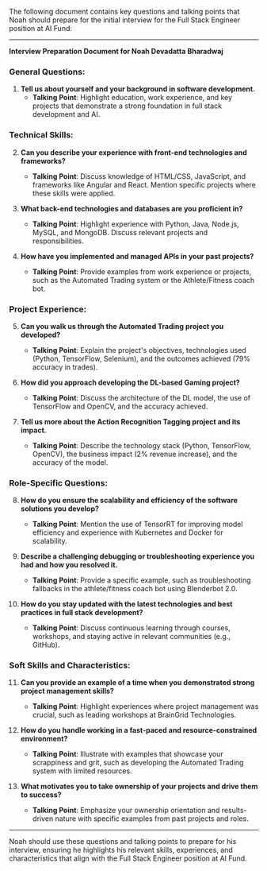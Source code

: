 The following document contains key questions and talking points that Noah should prepare for the initial interview for the Full Stack Engineer position at AI Fund:

---

**Interview Preparation Document for Noah Devadatta Bharadwaj**

### General Questions:
1. **Tell us about yourself and your background in software development.**
   - **Talking Point**: Highlight education, work experience, and key projects that demonstrate a strong foundation in full stack development and AI.

### Technical Skills:
2. **Can you describe your experience with front-end technologies and frameworks?**
   - **Talking Point**: Discuss knowledge of HTML/CSS, JavaScript, and frameworks like Angular and React. Mention specific projects where these skills were applied.

3. **What back-end technologies and databases are you proficient in?**
   - **Talking Point**: Highlight experience with Python, Java, Node.js, MySQL, and MongoDB. Discuss relevant projects and responsibilities.

4. **How have you implemented and managed APIs in your past projects?**
   - **Talking Point**: Provide examples from work experience or projects, such as the Automated Trading system or the Athlete/Fitness coach bot.

### Project Experience:
5. **Can you walk us through the Automated Trading project you developed?**
   - **Talking Point**: Explain the project's objectives, technologies used (Python, TensorFlow, Selenium), and the outcomes achieved (79% accuracy in trades).

6. **How did you approach developing the DL-based Gaming project?**
   - **Talking Point**: Discuss the architecture of the DL model, the use of TensorFlow and OpenCV, and the accuracy achieved.

7. **Tell us more about the Action Recognition Tagging project and its impact.**
   - **Talking Point**: Describe the technology stack (Python, TensorFlow, OpenCV), the business impact (2% revenue increase), and the accuracy of the model.

### Role-Specific Questions:
8. **How do you ensure the scalability and efficiency of the software solutions you develop?**
   - **Talking Point**: Mention the use of TensorRT for improving model efficiency and experience with Kubernetes and Docker for scalability.

9. **Describe a challenging debugging or troubleshooting experience you had and how you resolved it.**
   - **Talking Point**: Provide a specific example, such as troubleshooting fallbacks in the athlete/fitness coach bot using Blenderbot 2.0.

10. **How do you stay updated with the latest technologies and best practices in full stack development?**
    - **Talking Point**: Discuss continuous learning through courses, workshops, and staying active in relevant communities (e.g., GitHub).

### Soft Skills and Characteristics:
11. **Can you provide an example of a time when you demonstrated strong project management skills?**
    - **Talking Point**: Highlight experiences where project management was crucial, such as leading workshops at BrainGrid Technologies.

12. **How do you handle working in a fast-paced and resource-constrained environment?**
    - **Talking Point**: Illustrate with examples that showcase your scrappiness and grit, such as developing the Automated Trading system with limited resources.

13. **What motivates you to take ownership of your projects and drive them to success?**
    - **Talking Point**: Emphasize your ownership orientation and results-driven nature with specific examples from past projects and roles.

---

Noah should use these questions and talking points to prepare for his interview, ensuring he highlights his relevant skills, experiences, and characteristics that align with the Full Stack Engineer position at AI Fund.